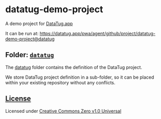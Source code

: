 # datatug-demo-project
A demo project for [DataTug.app](https://datatug.app)

It can be run at: https://datatug.app/pwa/agent/github/project/datatug-demo-project@datatug

## Folder: [`datatug`](datatug)
The [datatug](datatug) folder contains the definition of the DataTug project.

We store DataTug project definition in a sub-folder,
so it can be placed within your existing repository without any conflicts. 

## [License](LICENSE)
Licensed under [Creative Commons Zero v1.0 Universal](https://creativecommons.org/publicdomain/zero/1.0/)
